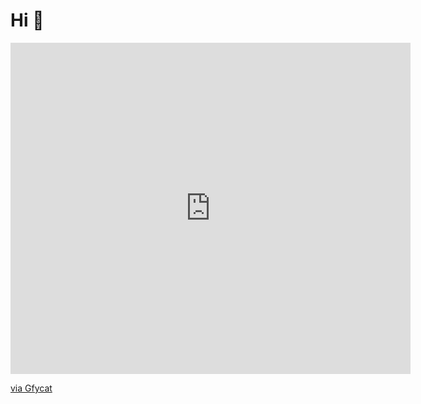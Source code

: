 # Hi 👋

<iframe src='https://gfycat.com/ifr/InfantileClassicIcelandicsheepdog' frameborder='0' scrolling='no' allowfullscreen width='640' height='530'></iframe><p> <a href="https://gfycat.com/infantileclassicicelandicsheepdog">via Gfycat</a></p>

